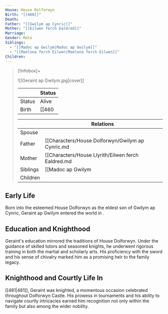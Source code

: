 ```yaml
---
House: House Dolforwyn
Birth: "[[460]]"
Death: 
Father: "[[Gwilym ap Cynric]]"
Mother: "[[Eilwen ferch Ealdred]]"
Marriage: 
Gender: Male
Siblings:
  - "[[Madoc ap Gwilym|Madoc ap Gwilym]]"
  - "[[Maelona ferch Eilwen|Maelona ferch Eilwen]]"
Children:
---
```


 >[!infobox]+
 >
 >![[Geraint ap Gwilym.jpg|cover]]
 >
 >|| Status   |
> | ---- | ---- |
> |Status| Alive|
> |Birth|[[460|460]] <small>(Age 25)</small>  |
>
>||Relations |
>|--|--------|
>|Spouse|  |
>|Father| [[Characters/House Dolforwyn/Gwilym ap Cynric.md|Gwilym ap Cynric]] |
>|Mother| [[Characters/House Llyrith/Eilwen ferch Ealdred.md|Eilwen ferch Ealdred]] |
>|Siblings|[[Madoc ap Gwilym|Madoc ap Gwilym]], [[Maelona ferch Eilwen|Maelona ferch Eilwen]]|
>|Children||
>

## Early Life
Born into the esteemed House Dolforwyn as the eldest son of Gwilym ap Cynric, Geraint ap Gwilym entered the world in .

## Education and Knighthood
Geraint's education mirrored the traditions of House Dolforwyn. Under the guidance of skilled tutors and seasoned knights, he underwent rigorous training in both the martial and scholarly arts. His proficiency with the sword and his sense of chivalry marked him as a promising heir to the family legacy. 

## Knighthood and Courtly Life In
[[481|481]], Geraint was knighted, a momentous occasion celebrated throughout Dolforwyn Castle. His prowess in tournaments and his ability to navigate courtly intricacies earned him recognition not only within the family but also among the wider nobility. 